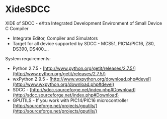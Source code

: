 XideSDCC
========

XIDE of SDCC - eXtra Integrated Development Environment of Small Device C Compiler
    

* Integrate Editor, Compiler and Simulators
* Target for all device supported by SDCC - MCS51, PIC14/PIC16, Z80, DS390, DS400....

System requirements:
* Python 2.7.5 - [http://www.python.org/getit/releases/2.7.5/](http://www.python.org/getit/releases/2.7.5/)
* wxPython 2.9.5 - [http://www.wxpython.org/download.php#devel](http://www.wxpython.org/download.php#devel)
* SDCC - [http://sdcc.sourceforge.net/index.php#Download](http://sdcc.sourceforge.net/index.php#Download)
* GPUTILS - If you work with PIC14/PIC16 microcontroller [http://sourceforge.net/projects/gputils/](http://sourceforge.net/projects/gputils/)
